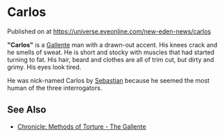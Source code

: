 # Carlos
Published on  at https://universe.eveonline.com/new-eden-news/carlos

**"Carlos"** is a [Gallente](4bufc5OaK80rlo20Pez6gK) man with a drawn-out accent. His knees crack and he smells of sweat. He is short and stocky with muscles that had started turning to fat. His hair, beard and clothes are all of trim cut, but dirty and grimy. His eyes look tired.

He was nick-named Carlos by [Sebastian](5XvDRS1t6l5P9mK4ycTU6S) because he seemed the most human of the three interrogators.

See Also
--------
-   [Chronicle: Methods of Torture - The Gallente](VRlO4DfUA5hBsj9ofo48D)
